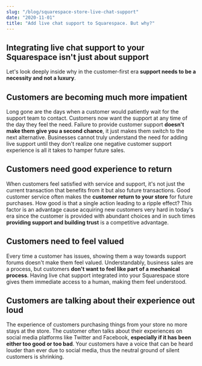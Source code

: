 ```yaml
---
slug: "/blog/squarespace-store-live-chat-support"
date: "2020-11-01"
title: "Add live chat support to Squarespace. But why?"
---
```


## Integrating live chat support to your Squarespace isn't just about support
Let's look deeply inside why in the customer-first era **support needs to be a necessity and not a luxury**.

## Customers are becoming much more impatient
Long gone are the days when a customer would patiently wait for the support team to contact. Customers now want the support at any time of the day they feel the need. Failure to provide customer support **doesn't make them give you a second chance**, it just makes them switch to the next alternative. Businesses cannot truly understand the need for adding live support until they don't realize one negative customer support experience is all it takes to hamper future sales.

## Customers need good experience to return
When customers feel satisfied with service and support, it's not just the current transaction that benefits from it but also future transactions. Good customer service often makes the **customer return to your store** for future purchases. How good is that a single action leading to a ripple effect? This factor is an advantage cause acquiring new customers very hard in today's era since the customer is provided with abundant choices and in such times **providing support and building trust** is a competitive advantage.

## Customers need to feel valued
Every time a customer has issues, showing them a way towards support forums doesn't make them feel valued. Understandably, business sales are a process, but customers **don't want to feel like part of a mechanical process**. Having live chat support integrated into your Squarespace store gives them immediate access to a human, making them feel understood.

## Customers are talking about their experience out loud
The experience of customers purchasing things from your store no more stays at the store. The customer often talks about their experiences on social media platforms like Twitter and Facebook, **especially if it has been either too good or too bad**. Your customers have a voice that can be heard louder than ever due to social media, thus the neutral ground of silent customers is shrinking.





